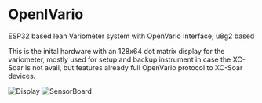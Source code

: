 # OpenIVario
ESP32 based lean Variometer system with OpenVario Interface, u8g2 based

This is the inital hardware with an 128x64 dot matrix display for the variometer, mostly used for setup and backup instrument in case the XC-Soar is not avail, but features already full OpenVario protocol to XC-Soar devices.

![Display](https://github.com/iltis42/OpenIVario/blob/DM-R1/images/LCD-Display.jpg)
![SensorBoard](https://github.com/iltis42/OpenIVario/blob/DM-R1/images/Sensorboard.jpg)
